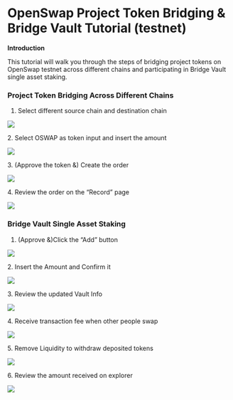 # OpenSwap Project Token Bridging & Bridge Vault Tutorial (testnet)

**Introduction**

This tutorial will walk you through the steps of bridging project tokens on OpenSwap testnet across different chains and participating in Bridge Vault single asset staking.&#x20;

### **Project Token Bridging Across Different Chains**

1. Select different source chain and destination chain

![](https://lh5.googleusercontent.com/SdGym352X2FrZYFJ3z\_obfgVORgiiHIH0m4qmb-NTytsZVUNiWMoB8pL\_ZKa9gblRPivvlwOuzueeO0oXNU\_KJ0S2PitVxW7LmkyGx733zfSD6A30uHy19tWvn08TbCKu6sSc04Q)

2\.  Select OSWAP as token input and insert the amount&#x20;

![](https://lh5.googleusercontent.com/ygB3at7co3L-ZLfMxQa5TWwVCvPl2VVg-oBOYGACcdpUHhfpzK3coAZtL6QA\_fSZt\_WHg9Q1bJE\_NJSxrtGiq6oEdy6t4\_2\_m5Bjpvm-jlwb8VqqMfTXiDZWcA5NlBlDeMz5heUU)

3\.  (Approve the token &) Create the order

![](https://lh6.googleusercontent.com/j\_q2kinfw6wn9481xkMTMK84TTb0nJPj3bBNymX7NIEfeRDX\_viNBGNctt0PUM9xg-zSfFIQpw4YaB0VdBaj9Z4Xmd\_1mRT4QZSAEY7bVPJkigJ8VE0K88YYAvctPOgVUniuXFPc)

4\. Review the order on the “Record” page&#x20;

![](https://lh5.googleusercontent.com/m7RG5ZGfeUPhTGmU6DLhonDrJ\_tTHMbO6wHzW005tIBSPqx9RcxQ8TPK20ijrRsDZvrPZjT2uo-Z1wVSYo7Z4VZI4bM1RNzQHWvzsH2FpAxAnXxDf8cEUOfEKbn2GXajGwec3cMJ)

### Bridge Vault Single Asset Staking

1. (Approve &)Click the “Add” button

![](https://lh6.googleusercontent.com/T8ro85dc3JNwZXxRAjdNPzRUULN7Jn03soBIE3jB77z-\_RVqglnASrRFcPleTQwLTzNLJvL7Kcdfu98fnkgYGX-0\_5mAbHxy\_o8nSLpjBBTCOWU\_vt0Qoru5EwxgISZ7lhuDN49l)

2\. Insert the Amount and Confirm it

![](https://lh6.googleusercontent.com/C27Wemr8Ot\_QhH83Rg8t5m8dn2JzXWn2aq6uWbdtoyiYE\_Gz0RA9EcvK9Mi6NsshGhVot\_Xr1qwqmXEG7aHOxiYPWgUZsbUQGNaTlWNdrE0xYymxNt0f9ooX3vv1FdSwo90pAUSB)

3\. Review the updated Vault Info&#x20;

![](https://lh3.googleusercontent.com/dFtjPV21UV1FBPumZUEmwIXY4JoGhw5Cg8KMTSpoT7UNsSVMXOU7S9aCxjGbukt45lJrO9vm8kJ1reTJzWSabhsC\_0e-C89Up7AW3HZYyTMabSH6gWMFH7uPvNGuP45ZntfmNcps)

4\. Receive transaction fee when other people swap&#x20;

![](https://lh6.googleusercontent.com/2fqD0P7PnIGvEI9QExEEXKWbwaRUbqe3EqDEcFhyG6z94u3HWpeMuHoBYGGPBXz1oGQH0dPnSY3YIHDfzgr6DkGaL5QdhTDg\_jl8KyXXFiEEfolynoJBCx6FaBb26zhMoZOSa7Vp)

5\. Remove Liquidity to withdraw deposited tokens

![](https://lh3.googleusercontent.com/YfNCUT6KD154rgcTp\_wy5t8Fc4\_dg1dP2JRl0Aa2GVyhnXJV86ktazdWViQO5U84SnytJecIUZpKPK\_oB065P-qC1PPxqf21lyP7qNgVIzAFYuaUBEZdbnQ0mcgMvPNMnl4yYnbr)

6\. Review the amount received on explorer

![](https://lh3.googleusercontent.com/T1bxrt31alMHoRoYVrw88O143238tnyUn7cM\_occXS79HERjefGx4DsRzhcGOglAnfw06nVKRSksVUladzzSM1PPZiskrxk1nHHd6YcxSJ\_rLzKAP2sBBzb3M7cTfQSktETMY4xZ)
